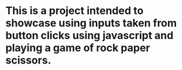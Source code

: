 # This is a project intended to showcase using inputs taken from button clicks using javascript and playing a game of rock paper scissors.
